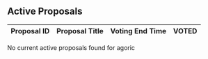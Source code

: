 ## Active Proposals

| Proposal ID | Proposal Title | Voting End Time | VOTED |
|-------------|----------------|-----------------|-------|
 
No current active proposals found for agoric
